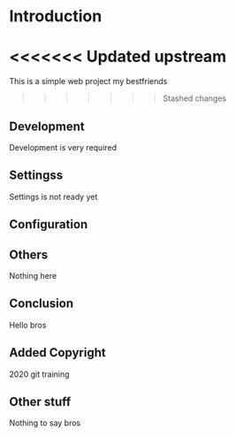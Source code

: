 # Introduction

<<<<<<< Updated upstream
=======
This is a simple web project my bestfriends
>>>>>>> Stashed changes

## Development

Development is very required

## Settingss

Settings is not ready yet
## Configuration

## Others

Nothing here

## Conclusion

Hello bros

## Added Copyright

2020 git training

## Other stuff

Nothing to say bros